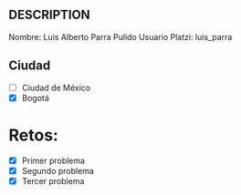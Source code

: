 ## DESCRIPTION

Nombre: Luis Alberto Parra Pulido
Usuario Platzi: luis_parra

## Ciudad
- [ ] Ciudad de México
- [x] Bogotá

# Retos:
  - [x] Primer problema
  - [x] Segundo problema
  - [x] Tercer problema
